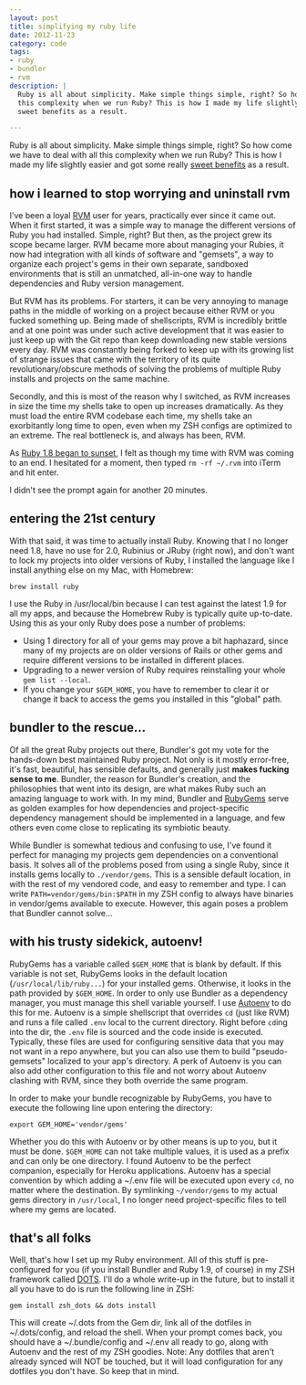 ```yaml
---
layout: post
title: simplifying my ruby life
date: 2012-11-23
category: code
tags:
- ruby
- bundler
- rvm
description: |
  Ruby is all about simplicity. Make simple things simple, right? So how come we have to deal with all
  this complexity when we run Ruby? This is how I made my life slightly easier and got some really
  sweet benefits as a result.

---
```




Ruby is all about simplicity. Make simple things simple, right? So how come we have to deal with all
this complexity when we run Ruby? This is how I made my life slightly easier and got some really
[sweet benefits][ctags] as a result.

## how i learned to stop worrying and uninstall rvm

I've been a loyal [RVM](http://rvm.io) user for years, practically ever since it came out. When it
first started, it was a simple way to manage the different versions of Ruby you had installed.
Simple, right? But then, as the project grew its scope became larger. RVM became more about managing
your Rubies, it now had integration with all kinds of software and "gemsets", a way to organize each
project's gems in their own separate, sandboxed environments that is still an unmatched, all-in-one
way to handle dependencies and Ruby version management.

But RVM has its problems. For starters, it can be very annoying to manage paths in the middle of
working on a project because either RVM or you fucked something up. Being made of shellscripts, RVM
is incredibly brittle and at one point was under such active development that it was easier to just
keep up with the Git repo than keep downloading new stable versions every day. RVM was constantly
being forked to keep up with its growing list of strange issues that came with the territory of its
quite revolutionary/obscure methods of solving the problems of multiple Ruby installs and projects
on the same machine.

Secondly, and this is most of the reason why I switched, as RVM increases in size the time my shells
take to open up increases dramatically. As they must load the entire RVM codebase each time, my
shells take an exorbitantly long time to open, even when my ZSH configs are optimized to an extreme.
The real bottleneck is, and always has been, RVM.

As [Ruby 1.8 began to sunset](https://www.engineyard.com/blog/2012/ruby-1-8-7-and-ree-end-of-life/),
 I felt as though my time with RVM was coming to an end. I hesitated for a moment, then typed
`rm -rf ~/.rvm` into iTerm and hit enter.

I didn't see the prompt again for another 20 minutes.

## entering the 21st century

With that said, it was time to actually install Ruby. Knowing that I no longer need 1.8, have no use
for 2.0, Rubinius or JRuby (right now), and don't want to lock my projects into older versions of Ruby, I installed
the language like I install anything else on my Mac, with Homebrew:

    brew install ruby

I use the Ruby in /usr/local/bin because I can test against the latest 1.9 for all my apps, and
because the Homebrew Ruby is typically quite up-to-date. Using this as your only Ruby does pose a
number of problems:

- Using 1 directory for all of your gems may prove a bit haphazard, since many of my projects are
  on older versions of Rails or other gems and require different versions to be installed in different
  places.
- Upgrading to a newer version of Ruby requires reinstalling your whole `gem list --local`.
- If you change your `$GEM_HOME`, you have to remember to clear it or change it back to access the
  gems you installed in this "global" path.

## bundler to the rescue...

Of all the great Ruby projects out there, Bundler's got my vote for the hands-down best maintained
Ruby project. Not only is it mostly error-free, it's fast, beautiful, has sensible defaults, and
generally just **makes fucking sense to me**. Bundler, the reason for Bundler's creation, and the
philosophies that went into its design, are what makes Ruby such an amazing language to work with.
In my mind, Bundler and [RubyGems](http://rubygems.org) serve as golden examples for how
dependencies and project-specific dependency management should be implemented in a language, and few
others even come close to replicating its symbiotic beauty.

While Bundler is somewhat tedious and confusing to use, I've found it perfect for managing my
projects gem dependencies on a conventional basis. It solves all of the problems posed from using a
single Ruby, since it installs gems locally to `./vendor/gems`. This is a sensible default location,
in with the rest of my vendored code, and easy to remember and type. I can write
`PATH=vendor/gems/bin:$PATH` in my ZSH config to always have binaries in vendor/gems available to
execute. However, this again poses a problem that Bundler cannot solve...

## with his trusty sidekick, autoenv!

RubyGems has a variable called `$GEM_HOME` that is blank by default. If this variable is not set,
RubyGems looks in the default location (`/usr/local/lib/ruby...`) for your installed gems.
Otherwise, it looks in the path provided by `$GEM_HOME`. In order to only use Bundler as a
dependency manager, you must manage this shell variable yourself. I use [Autoenv](http://github.com/kennethreitz/autoenv) to do
this for me. Autoenv is a simple shellscript that overrides `cd` (just like RVM) and runs a file
called `.env` local to the current directory. Right before `cd`ing into the dir, the `.env` file is
sourced and the code inside is executed. Typically, these files are used for configuring sensitive
data that you may not want in a repo anywhere, but you can also use them to build "pseudo-gemsets"
localized to your app's directory. A perk of Autoenv is you can also add other configuration to this
file and not worry about Autoenv clashing with RVM, since they both override the same program.

In order to make your bundle recognizable by RubyGems, you have to execute the following line upon
entering the directory:

    export GEM_HOME='vendor/gems'

Whether you do this with Autoenv or by other means is up to you, but it must be done. `$GEM_HOME` can not
take multiple values, it is used as a prefix and can only be one directory. I found Autoenv to be
the perfect companion, especially for Heroku applications. Autoenv has a special convention by which
adding a ~/.env file will be executed upon every `cd`, no matter where the destination. By
symlinking `~/vendor/gems` to my actual gems directory in `/usr/local`, I no longer need
project-specific files to tell where my gems are located.

## that's all folks

Well, that's how I set up my Ruby environment. All of this stuff is pre-configured for you (if you install
Bundler and Ruby 1.9, of course) in my ZSH framework called [DOTS](http://github.com/tubbo/dots). I'll do a whole
write-up in the future, but to install it all you have to do is run the following line in ZSH:

    gem install zsh_dots && dots install

This will create ~/.dots from the Gem dir, link all of the dotfiles in ~/.dots/config, and reload the shell.
When your prompt comes back, you should have a ~/.bundle/config and ~/.env all ready to go, along with Autoenv
and the rest of my ZSH goodies. Note: Any dotfiles that aren't already synced will NOT be touched,
but it will load configuration for any dotfiles you don't have. So keep that in mind.

[ctags]: /2013/02/05/who-needs-docs-when-you-have-ctags
